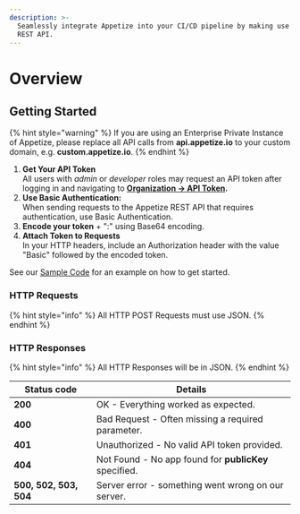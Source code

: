```yaml
---
description: >-
  Seamlessly integrate Appetize into your CI/CD pipeline by making use of our
  REST API.
---
```


# Overview

## Getting Started

{% hint style="warning" %}
If you are using an Enterprise Private Instance of Appetize, please replace all API calls from **api.appetize.io** to your custom domain, e.g. **custom.appetize.io**.
{% endhint %}

1. **Get Your API Token**\
   All users with _admin_ or _developer_ roles may request an API token after logging in and navigating to [**Organization -> API Token**](https://appetize.io/organization/api-token)**.**
2. **Use Basic Authentication:**\
   When sending requests to the Appetize REST API that requires authentication, use Basic Authentication.
3. **Encode your token** + ":" using Base64 encoding.&#x20;
4. **Attach Token to Requests**\
   In your HTTP headers, include an Authorization header with the value "Basic" followed by the encoded token.

See our [Sample Code](sample-code.md) for an example on how to get started.

### HTTP Requests

{% hint style="info" %}
All HTTP POST Requests must use JSON.
{% endhint %}

### HTTP Responses

{% hint style="info" %}
All HTTP Responses will be in JSON.
{% endhint %}

| Status code            | Details                                               |
| ---------------------- | ----------------------------------------------------- |
| **200**                | OK - Everything worked as expected.                   |
| **400**                | Bad Request - Often missing a required parameter.     |
| **401**                | Unauthorized - No valid API token provided.           |
| **404**                | Not Found - No app found for **publicKey** specified. |
| **500, 502, 503, 504** | Server error - something went wrong on our server.    |
